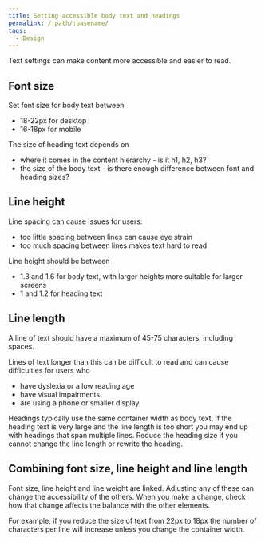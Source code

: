 ```yaml
---
title: Setting accessible body text and headings
permalink: /:path/:basename/
tags:
  - Design
---
```

Text settings can make content more accessible and easier to read.

## Font size
Set font size for body text between
- 18-22px for desktop
- 16-18px for mobile

The size of heading text depends on
- where it comes in the content hierarchy - is it h1, h2, h3?
- the size of the body text - is there enough difference between font and heading sizes?

## Line height
Line spacing can cause issues for users:
- too little spacing between lines can cause eye strain
- too much spacing between lines makes text hard to read

Line height should be between
- 1.3 and 1.6 for body text, with larger heights more suitable for larger screens
- 1 and 1.2 for heading text

## Line length
A line of text should have a maximum of 45-75 characters, including spaces. 

Lines of text longer than this can be difficult to read and can cause difficulties for users who 
- have dyslexia or a low reading age
- have visual impairments
- are using a phone or smaller display 

Headings typically use the same container width as body text. If the heading text is very large and the line length is too short you may end up with headings that span multiple lines. 
Reduce the heading size if you cannot change the line length or rewrite the heading. 

## Combining font size, line height and line length
Font size, line height and line weight are linked. Adjusting any of these can change the accessibility of the others. When you make a change, check how that change affects the balance with the other elements. 

For example, if you reduce the size of text from 22px to 18px the number of characters per line will increase unless you change the container width.
